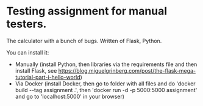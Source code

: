 # Testing assignment for manual testers.
The calculator with a bunch of bugs.
Written of Flask, Python.

You can install it:
* Manually (install Python, then libraries via the requirements file and then install Flask, see https://blog.miguelgrinberg.com/post/the-flask-mega-tutorial-part-i-hello-world)
* Via Docker (install Docker, then go to folder with all files and do 'docker build --tag assignment .', then 'docker run -d -p 5000:5000 assignment' and go to 'localhost:5000' in your browser)
